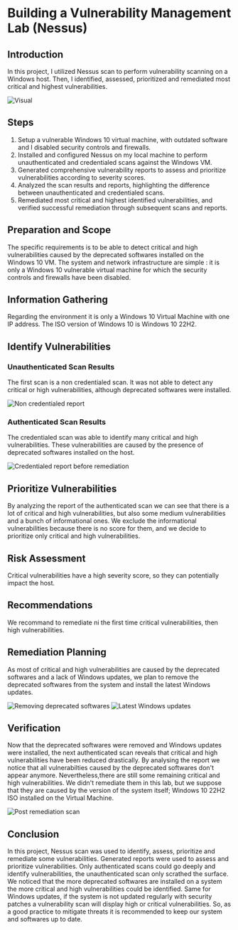 # Building a Vulnerability Management Lab (Nessus)

## Introduction

In this project, I utilized Nessus scan to perform vulnerability scanning on a Windows host. Then, I identified, assessed, prioritized and remediated most critical and highest vulnerabilities.

![Visual](https://www.dropbox.com/s/7uhnduacqwhgyd7/visual.jpg?raw=1)

## Steps

1. Setup a vulnerable Windows 10 virtual machine, with outdated software and I disabled security controls and firewalls.
2. Installed and configured Nessus on my local machine to perform unauthenticated and credentialed scans against the Windows VM.
3. Generated comprehensive vulnerability reports to assess and prioritize vulnerabilities according to severity scores.
4. Analyzed the scan results and reports, highlighting the difference between unauthenticated and credentialed scans.
5. Remediated most critical and highest identified vulnerabilities, and verified successful remediation through subsequent scans and reports.

## Preparation and Scope
The specific requirements is to be able to detect critical and high vulnerabilities caused by the deprecated softwares installed on the Windows 10 VM.
The system and network infrastructure are simple : it is only a Windows 10 vulnerable virtual machine for which the security controls and firewalls have been disabled.

## Information Gathering
Regarding the environment it is only a Windows 10 Virtual Machine with one IP address. The ISO version of Windows 10 is Windows 10 22H2.

## Identify Vulnerabilities

### Unauthenticated Scan Results
The first scan is a non credentialed scan. It was not able to detect any critical or high vulnerabilities, although deprecated softwares were installed.

![Non credentialed report](https://www.dropbox.com/s/g6lb0j83ow2bk4r/non-credentialed-screenshot.png?raw=1)

### Authenticated Scan Results
The credentialed scan was able to identify many critical and high vulnerabilities. These vulnerabilities are caused by the presence of deprecated softwares installed on the host.

![Credentialed report before remediation](https://www.dropbox.com/s/h6lfjhq2mjdh3to/credentialed-screenshot-with-deprecated-softwares.png?raw=1)

## Prioritize Vulnerabilities
By analyzing the report of the authenticated scan we can see that there is a lot of critical and high vulnerabilities, but also some medium vulnerabilities and a bunch of informational ones. We exclude the informational vulnerabilities because there is no score for them, and we decide to prioritize only critical and high vulnerabilities.

## Risk Assessment
Critical vulnerabilities have a high severity score, so they can potentially impact the host.

## Recommendations
We recommand to remediate ni the first time critical vulnerabilities, then high vulnerabilities.

## Remediation Planning
As most of critical and high vulnerabilities are caused by the deprecated softwares and a lack of Windows updates, we plan to remove the deprecated softwares from the system and install the latest Windows updates.

![Removing deprecated softwares](https://www.dropbox.com/s/tdn0mr74v6ry5qy/removing-softwares.png?raw=1)
![Latest Windows updates](https://www.dropbox.com/s/7onuppl3hsktp44/updating-windows.png?raw=1)

## Verification

Now that the deprecated softwares were removed and Windows updates were installed, the next authenticated scan reveals that critical and high vulnerabilities have been reduced drastically. By analysing the report we notice that all vulnerabilties caused by the deprecated softwares don't appear anymore.
Nevertheless,there are still some remaining critical and high vulnerabilities. We didn't remediate them in this lab, but we suppose that they are caused by the version of the system itself; Windows 10 22H2 ISO installed on the Virtual Machine.

![Post remediation scan](https://www.dropbox.com/s/2o9i5lgob3kol3i/credentialed-scan-post-remediation.png?raw=1)

## Conclusion
In this project, Nessus scan was used to identify, assess, prioritize and remediate some vulnerabilities. 
Generated reports were used to assess and prioritize vulnerabilities. Only authenticated scans could go deeply and identify vulnerabilities, the unauthenticated scan only scrathed the surface. 
We noticed that the more deprecated softwares are installed on a system the more critical and high vulnerabilities could be identified.
Same for Windows updates, if the system is not updated regularly with security patches a vulnerability scan will display high or critical vulnerabilities. 
So, as a good practice to mitigate threats it is recommended to keep our system and softwares up to date.
